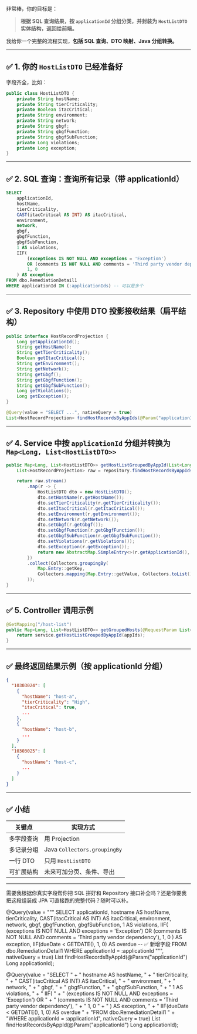 非常棒，你的目标是：

> **根据 SQL 查询结果，按 `applicationId` 分组分类，并封装为 `HostListDTO` 实体结构，返回给前端。**

我给你一个完整的流程实现，**包括 SQL 查询、DTO 映射、Java 分组转换。**

---

## ✅ 1. 你的 `HostListDTO` 已经准备好

字段齐全，比如：

```java
public class HostListDTO {
    private String hostName;
    private String tierCriticality;
    private Boolean itacCritical;
    private String environment;
    private String network;
    private String gbgf;
    private String gbgfFunction;
    private String gbgfSubFunction;
    private Long violations;
    private Long exception;
}
```

---

## ✅ 2. SQL 查询：查询所有记录（带 applicationId）

```sql
SELECT 
    applicationId,
    hostName,
    tierCriticality,
    CAST(itacCritical AS INT) AS itacCritical,
    environment,
    network,
    gbgf,
    gbgfFunction,
    gbgfSubFunction,
    1 AS violations,
    IIF(
        (exceptions IS NOT NULL AND exceptions = 'Exception') 
        OR (comments IS NOT NULL AND comments = 'Third party vendor dependency'), 
        1, 0
    ) AS exception
FROM dbo.RemediationDetail1
WHERE applicationId IN (:applicationIds) -- 可以是多个
```

---

## ✅ 3. Repository 中使用 DTO 投影接收结果（扁平结构）

```java
public interface HostRecordProjection {
    Long getApplicationId();
    String getHostName();
    String getTierCriticality();
    Boolean getItacCritical();
    String getEnvironment();
    String getNetwork();
    String getGbgf();
    String getGbgfFunction();
    String getGbgfSubFunction();
    Long getViolations();
    Long getException();
}
```

```java
@Query(value = "SELECT ...", nativeQuery = true)
List<HostRecordProjection> findHostRecordsByAppIds(@Param("applicationIds") List<Long> applicationIds);
```

---

## ✅ 4. Service 中按 `applicationId` 分组并转换为 `Map<Long, List<HostListDTO>>`

```java
public Map<Long, List<HostListDTO>> getHostListGroupedByAppId(List<Long> appIds) {
    List<HostRecordProjection> raw = repository.findHostRecordsByAppIds(appIds);

    return raw.stream()
        .map(r -> {
            HostListDTO dto = new HostListDTO();
            dto.setHostName(r.getHostName());
            dto.setTierCriticality(r.getTierCriticality());
            dto.setItacCritical(r.getItacCritical());
            dto.setEnvironment(r.getEnvironment());
            dto.setNetwork(r.getNetwork());
            dto.setGbgf(r.getGbgf());
            dto.setGbgfFunction(r.getGbgfFunction());
            dto.setGbgfSubFunction(r.getGbgfSubFunction());
            dto.setViolations(r.getViolations());
            dto.setException(r.getException());
            return new AbstractMap.SimpleEntry<>(r.getApplicationId(), dto);
        })
        .collect(Collectors.groupingBy(
            Map.Entry::getKey,
            Collectors.mapping(Map.Entry::getValue, Collectors.toList())
        ));
}
```

---

## ✅ 5. Controller 调用示例

```java
@GetMapping("/host-list")
public Map<Long, List<HostListDTO>> getGroupedHosts(@RequestParam List<Long> appIds) {
    return service.getHostListGroupedByAppId(appIds);
}
```

---

## ✅ 最终返回结果示例（按 applicationId 分组）

```json
{
  "10303024": [
    {
      "hostName": "host-a",
      "tierCriticality": "High",
      "itacCritical": true,
      ...
    },
    {
      "hostName": "host-b",
      ...
    }
  ],
  "10303025": [
    {
      "hostName": "host-c",
      ...
    }
  ]
}
```

---

## ✅ 小结

| 关键点    | 实现方式                         |
| ------ | ---------------------------- |
| 多字段查询  | 用 Projection                 |
| 多记录分组  | Java `Collectors.groupingBy` |
| 一行 DTO | 只用 `HostListDTO`             |
| 可扩展结构  | 未来可加分页、条件、导出                 |

---

需要我根据你真实字段帮你把 SQL 拼好和 Repository 接口补全吗？还是你要我把这段组装成 JPA 可直接跑的完整代码？随时可以补。


@Query(value = """
    SELECT 
        applicationId,
        hostname AS hostName,
        tierCriticality,
        CAST(itacCritical AS INT) AS itacCritical,
        environment,
        network,
        gbgf,
        gbgfFunction,
        gbgfSubFunction,
        1 AS violations,
        IIF(
            (exceptions IS NOT NULL AND exceptions = 'Exception') OR 
            (comments IS NOT NULL AND comments = 'Third party vendor dependency'),
            1, 0
        ) AS exception,
        IIF(dueDate < GETDATE(), 1, 0) AS overdue  -- ✅ 新增字段
    FROM dbo.RemediationDetail1
    WHERE applicationId = :applicationId
    """, nativeQuery = true)
List<HostRecordProjection> findHostRecordsByAppId(@Param("applicationId") Long applicationId);

@Query(value =
    "SELECT " +
    "    hostname AS hostName, " +
    "    tierCriticality, " +
    "    CAST(itacCritical AS INT) AS itacCritical, " +
    "    environment, " +
    "    network, " +
    "    gbgf, " +
    "    gbgfFunction, " +
    "    gbgfSubFunction, " +
    "    1 AS violations, " +
    "    IIF( " +
    "        (exceptions IS NOT NULL AND exceptions = 'Exception') OR " +
    "        (comments IS NOT NULL AND comments = 'Third party vendor dependency'), " +
    "        1, 0 " +
    "    ) AS exception, " +
    "    IIF(dueDate < GETDATE(), 1, 0) AS overdue " +
    "FROM dbo.RemediationDetail1 " +
    "WHERE applicationId = :applicationId",
    nativeQuery = true)
List<HostRecordProjection> findHostRecordsByAppId(@Param("applicationId") Long applicationId);



